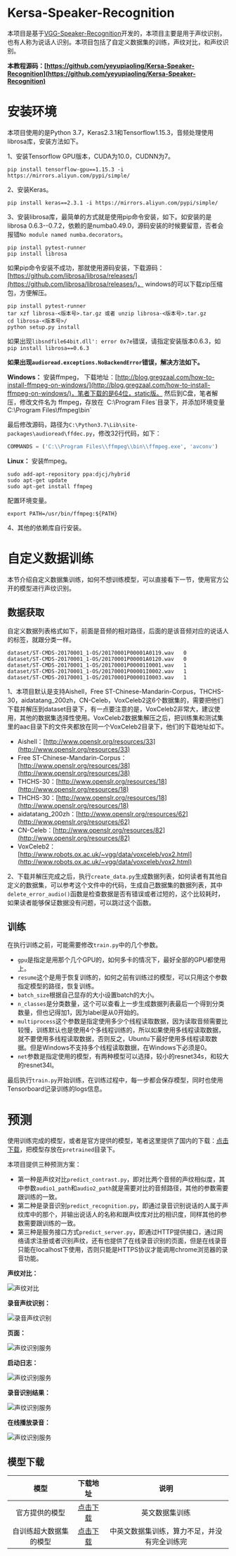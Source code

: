 # Kersa-Speaker-Recognition

本项目是基于[VGG-Speaker-Recognition](https://github.com/WeidiXie/VGG-Speaker-Recognition)开发的，本项目主要是用于声纹识别，也有人称为说话人识别。本项目包括了自定义数据集的训练，声纹对比，和声纹识别。

**本教程源码：[https://github.com/yeyupiaoling/Kersa-Speaker-Recognition](https://github.com/yeyupiaoling/Kersa-Speaker-Recognition)**


# 安装环境

本项目使用的是Python 3.7，Keras2.3.1和Tensorflow1.15.3，音频处理使用librosa库，安装方法如下。

1、安装Tensorflow GPU版本，CUDA为10.0，CUDNN为7。
```shell script
pip install tensorflow-gpu==1.15.3 -i https://mirrors.aliyun.com/pypi/simple/
```

2、安装Keras。
```shell script
pip install keras==2.3.1 -i https://mirrors.aliyun.com/pypi/simple/
```

3、安装librosa库，最简单的方式就是使用pip命令安装，如下。如安装的是librosa 0.6.3--0.7.2，依赖的是numba0.49.0，源码安装的时候要留意，否者会报错`No module named numba.decorators`。
```shell
pip install pytest-runner
pip install librosa
```

如果pip命令安装不成功，那就使用源码安装，下载源码：[https://github.com/librosa/librosa/releases/](https://github.com/librosa/librosa/releases/)， windows的可以下载zip压缩包，方便解压。
```shell
pip install pytest-runner
tar xzf librosa-<版本号>.tar.gz 或者 unzip librosa-<版本号>.tar.gz
cd librosa-<版本号>/
python setup.py install
```

如果出现`libsndfile64bit.dll': error 0x7e`错误，请指定安装版本0.6.3，如`pip install librosa==0.6.3`

**如果出现`audioread.exceptions.NoBackendError`错误，解决方法如下。**

**Windows：** 安装ffmpeg， 下载地址：[http://blog.gregzaal.com/how-to-install-ffmpeg-on-windows/](http://blog.gregzaal.com/how-to-install-ffmpeg-on-windows/)，笔者下载的是64位，static版。
然后到C盘，笔者解压，修改文件名为 ffmpeg，存放在` `C:\Program Files\`目录下，并添加环境变量` `C:\Program Files\ffmpeg\bin`

最后修改源码，路径为`C:\Python3.7\Lib\site-packages\audioread\ffdec.py`，修改32行代码，如下：
```python
COMMANDS = ('C:\\Program Files\\ffmpeg\\bin\\ffmpeg.exe', 'avconv')
```

**Linux：** 安装ffmpeg。
```shell script
sudo add-apt-repository ppa:djcj/hybrid
sudo apt-get update
sudo apt-get install ffmpeg  
```

配置环境变量。
```shell script
export PATH=/usr/bin/ffmpeg:${PATH}
```

4、其他的依赖库自行安装。


# 自定义数据训练

本节介绍自定义数据集训练，如何不想训练模型，可以直接看下一节，使用官方公开的模型进行声纹识别。

## 数据获取

自定义数据列表格式如下，前面是音频的相对路径，后面的是该音频对应的说话人的标签，就跟分类一样。
```
dataset/ST-CMDS-20170001_1-OS/20170001P00001A0119.wav	0
dataset/ST-CMDS-20170001_1-OS/20170001P00001A0120.wav	0
dataset/ST-CMDS-20170001_1-OS/20170001P00001I0001.wav	1
dataset/ST-CMDS-20170001_1-OS/20170001P00001I0002.wav	1
dataset/ST-CMDS-20170001_1-OS/20170001P00001I0003.wav	1
```

1、本项目默认是支持Aishell，Free ST-Chinese-Mandarin-Corpus，THCHS-30，aidatatang_200zh，CN-Celeb，VoxCeleb2这6个数据集的，需要把他们下载并解压到dataset目录下，有一点要注意的是，VoxCeleb2非常大，建议使用，其他的数据集选择性使用。VoxCeleb2数据集解压之后，把训练集和测试集里的aac目录下的文件夹都放在同一个VoxCeleb2目录下，他们的下载地址如下。

 - Aishell：[http://www.openslr.org/resources/33](http://www.openslr.org/resources/33)
 - Free ST-Chinese-Mandarin-Corpus：[http://www.openslr.org/resources/38](http://www.openslr.org/resources/38)
 - THCHS-30：[http://www.openslr.org/resources/18](http://www.openslr.org/resources/18)
 - THCHS-30：[http://www.openslr.org/resources/18](http://www.openslr.org/resources/18)
 - aidatatang_200zh：[http://www.openslr.org/resources/62](http://www.openslr.org/resources/62)
 - CN-Celeb：[http://www.openslr.org/resources/82](http://www.openslr.org/resources/82)
 - VoxCeleb2：[http://www.robots.ox.ac.uk/~vgg/data/voxceleb/vox2.html](http://www.robots.ox.ac.uk/~vgg/data/voxceleb/vox2.html)
 
2、下载并解压完成之后，执行`create_data.py`生成数据列表，如何读者有其他自定义的数据集，可以参考这个文件中的代码，生成自己数据集的数据列表，其中`delete_error_audio()`函数是检查数据是否有错误或者过短的，这个比较耗时，如果读者能够保证数据没有问题，可以跳过这个函数。

## 训练

在执行训练之前，可能需要修改`train.py`中的几个参数。
 - `gpu`是指定是用那个几个GPU的，如何多卡的情况下，最好全部的GPU都使用上。
 - `resume`这个是用于恢复训练的，如何之前有训练过的模型，可以只用这个参数指定模型的路径，恢复训练。
 - `batch_size`根据自己显存的大小设置batch的大小。
 - `n_classes`是分类数量，这个可以查看上一步生成数据列表最后一个得到分类数量，但也记得加1，因为label是从0开始的。
 - `multiprocess`这个参数是指定使用多少个线程读取数据，因为读取音频需要比较慢，训练默认也是使用4个多线程训练的，所以如果使用多线程读取数据，就不要使用多线程读取数据，否则反之，Ubuntu下最好使用多线程读取数据。但是Windows不支持多个线程读取数据，在Windows下必须是0。
 - `net`参数是指定使用的模型，有两种模型可以选择，较小的resnet34s，和较大的resnet34l。
 
最后执行`train.py`开始训练，在训练过程中，每一步都会保存模型，同时也使用Tensorboard记录训练的logs信息。

# 预测

使用训练完成的模型，或者是官方提供的模型，笔者这里提供了国内的下载：[点击下载](https://resource.doiduoyi.com/#w0c5949)，把模型存放在`pretrained`目录下。

本项目提供三种预测方案：

 - 第一种是声纹对比`predict_contrast.py`，即对比两个音频的声纹相似度，其中参数`audio1_path`和`audio2_path`就是需要对比的音频路径，其他的参数需要跟训练的一致。
 - 第二种是录音识别`predict_recognition.py`，即通过录音识别说话的人属于声纹库中的那个，并输出说话人的名称和跟声纹库对比的相识度，同样其他的参数需要跟训练的一致。
 - 第三种是服务接口方式`predict_server.py`，即通过HTTP提供接口，通过网络请求注册或者识别声纹，还有也提供了在线录音识别的页面，但是在线录音只能在localhost下使用，否则只能是HTTPS协议才能调用chrome浏览器的录音功能。

**声纹对比：**

![声纹对比](https://s1.ax1x.com/2020/07/15/UdpbXd.jpg)

**录音声纹识别：**

![录音声纹识别](https://s1.ax1x.com/2020/07/15/UdpO0I.jpg) 

**页面：**

![声纹识别服务](https://s1.ax1x.com/2020/07/15/UdpLnA.jpg) 

**启动日志：**

![声纹识别服务](https://s1.ax1x.com/2020/07/15/UdpH6H.jpg) 

**录音识别结果：**

![声纹识别服务](https://s1.ax1x.com/2020/07/15/UdpTpD.jpg) 

**在线播放录音：**

![声纹识别服务](https://s1.ax1x.com/2020/07/15/Udp71e.jpg) 

## 模型下载
| 模型 | 下载地址 | 说明 |
| :---: | :---: | :---: |
| 官方提供的模型 | [点击下载](https://resource.doiduoyi.com/#w0c5949) | 英文数据集训练 |
| 自训练超大数据集的模型 | [点击下载](https://share.weiyun.com/Ve3ixkPA) | 中英文数据集训练，算力不足，并没有完全训练完 |
